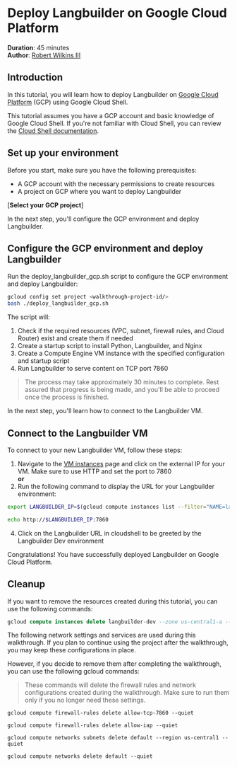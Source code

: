# Deploy Langbuilder on Google Cloud Platform

**Duration**: 45 minutes  
**Author**: [Robert Wilkins III](https://www.linkedin.com/in/robertwilkinsiii)

## Introduction

In this tutorial, you will learn how to deploy Langbuilder on [Google Cloud Platform](https://cloud.google.com/) (GCP) using Google Cloud Shell.

This tutorial assumes you have a GCP account and basic knowledge of Google Cloud Shell. If you're not familiar with Cloud Shell, you can review the [Cloud Shell documentation](https://cloud.google.com/shell/docs).

## Set up your environment

Before you start, make sure you have the following prerequisites:

- A GCP account with the necessary permissions to create resources
- A project on GCP where you want to deploy Langbuilder

[**Select your GCP project**]<walkthrough-project-setup
  billing="true"
  apis="compute.googleapis.com,container.googleapis.com">
</walkthrough-project-setup>


In the next step, you'll configure the GCP environment and deploy Langbuilder.

## Configure the GCP environment and deploy Langbuilder
Run the deploy_langbuilder_gcp.sh script to configure the GCP environment and deploy Langbuilder:

```sh  
gcloud config set project <walkthrough-project-id/>  
bash ./deploy_langbuilder_gcp.sh
```

The script will:

1. Check if the required resources (VPC, subnet, firewall rules, and Cloud Router) exist and create them if needed
2. Create a startup script to install Python, Langbuilder, and Nginx
3. Create a Compute Engine VM instance with the specified configuration and startup script
4. Run Langbuilder to serve content on TCP port 7860

<walkthrough-pin-section-icon></walkthrough-pin-section-icon>
> The process may take approximately 30 minutes to complete. Rest assured that progress is being made, and you'll be able to proceed once the process is finished.

In the next step, you'll learn how to connect to the Langbuilder VM.

## Connect to the Langbuilder VM
To connect to your new Langbuilder VM, follow these steps:

1. Navigate to the [VM instances](https://console.cloud.google.com/compute/instances) page and click on the external IP for your VM.  Make sure to use HTTP and set the port to 7860
<br>**or**
3. Run the following command to display the URL for your Langbuilder environment:
```bash
export LANGBUILDER_IP=$(gcloud compute instances list --filter="NAME=langbuilder-dev" --format="value(EXTERNAL_IP)")

echo http://$LANGBUILDER_IP:7860
```

4. Click on the Langbuilder URL in cloudshell to be greeted by the Langbuilder Dev environment

Congratulations! You have successfully deployed Langbuilder on Google Cloud Platform.

<walkthrough-conclusion-trophy></walkthrough-conclusion-trophy>

## Cleanup
If you want to remove the resources created during this tutorial, you can use the following commands:

```sql
gcloud compute instances delete langbuilder-dev --zone us-central1-a --quiet
```
The following network settings and services are used during this walkthrough. If you plan to continue using the project after the walkthrough, you may keep these configurations in place.

However, if you decide to remove them after completing the walkthrough, you can use the following gcloud commands:

<walkthrough-pin-section-icon></walkthrough-pin-section-icon>
> These commands will delete the firewall rules and network configurations created during the walkthrough. Make sure to run them only if you no longer need these settings.

```
gcloud compute firewall-rules delete allow-tcp-7860 --quiet

gcloud compute firewall-rules delete allow-iap --quiet

gcloud compute networks subnets delete default --region us-central1 --quiet

gcloud compute networks delete default --quiet
```
